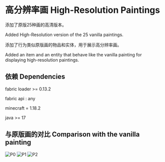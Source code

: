 # 高分辨率画 High-Resolution Paintings

添加了原版25种画的高清版本。

Added High-Resolution version of the 25 vanilla paintings.

添加了行为类似原版画的物品和实体，用于展示高分辨率画。

Added an item and an entity that behave like the vanilla painting for displaying high-resolution paintings.

## 依赖 Dependencies

fabric loader >= 0.13.2

fabric api : any

minecraft = 1.18.2

java >= 17

## 与原版画的对比 Comparison with the vanilla painting

![P0](https://iili.io/HnVQ4Zg.png)
![P1](https://iili.io/HnVQrwF.png)
![P2](https://iili.io/HnVQgu1.png)
